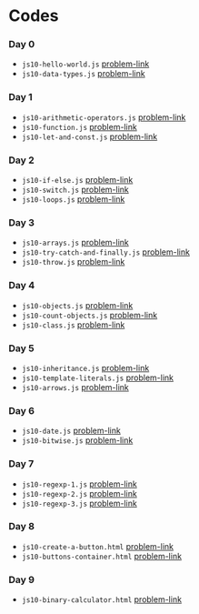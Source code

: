 # Codes
### Day 0
- `js10-hello-world.js` [problem-link](https://www.hackerrank.com/challenges/js10-hello-world/problem)
- `js10-data-types.js` [problem-link](https://www.hackerrank.com/challenges/js10-data-types/problem)
### Day 1
- `js10-arithmetic-operators.js` [problem-link](https://www.hackerrank.com/challenges/js10-arithmetic-operators/problem)
- `js10-function.js` [problem-link](https://www.hackerrank.com/challenges/js10-function/problem)
- `js10-let-and-const.js` [problem-link](https://www.hackerrank.com/challenges/js10-let-and-const/problem)
### Day 2
- `js10-if-else.js` [problem-link](https://www.hackerrank.com/challenges/js10-if-else/problem)
- `js10-switch.js` [problem-link](https://www.hackerrank.com/challenges/js10-switch/problem)
- `js10-loops.js` [problem-link](https://www.hackerrank.com/challenges/js10-loops/problem)
### Day 3
- `js10-arrays.js` [problem-link](https://www.hackerrank.com/challenges/js10-arrays/problem)
- `js10-try-catch-and-finally.js` [problem-link](https://www.hackerrank.com/challenges/js10-try-catch-and-finally/problem)
- `js10-throw.js` [problem-link](https://www.hackerrank.com/challenges/js10-throw/problem)
### Day 4
- `js10-objects.js` [problem-link](https://www.hackerrank.com/challenges/js10-objects/problem)
- `js10-count-objects.js` [problem-link](https://www.hackerrank.com/challenges/js10-count-objects/problem)
- `js10-class.js` [problem-link](https://www.hackerrank.com/challenges/js10-class/problem)
### Day 5
- `js10-inheritance.js` [problem-link](https://www.hackerrank.com/challenges/js10-inheritance/problem)
- `js10-template-literals.js` [problem-link](https://www.hackerrank.com/challenges/js10-template-literals/problem)
- `js10-arrows.js` [problem-link](https://www.hackerrank.com/challenges/js10-arrows/problem)
### Day 6
- `js10-date.js` [problem-link](https://www.hackerrank.com/challenges/js10-date/problem)
- `js10-bitwise.js` [problem-link](https://www.hackerrank.com/challenges/js10-bitwise/problem)
### Day 7
- `js10-regexp-1.js` [problem-link](https://www.hackerrank.com/challenges/js10-regexp-1/problem)
- `js10-regexp-2.js` [problem-link](https://www.hackerrank.com/challenges/js10-regexp-2/problem)
- `js10-regexp-3.js` [problem-link](https://www.hackerrank.com/challenges/js10-regexp-3/problem)
### Day 8
- `js10-create-a-button.html` [problem-link](https://www.hackerrank.com/challenges/js10-create-a-button/problem)
- `js10-buttons-container.html` [problem-link](https://www.hackerrank.com/challenges/js10-buttons-container/problem)
### Day 9
- `js10-binary-calculator.html` [problem-link](https://www.hackerrank.com/challenges/js10-binary-calculator/problem)
